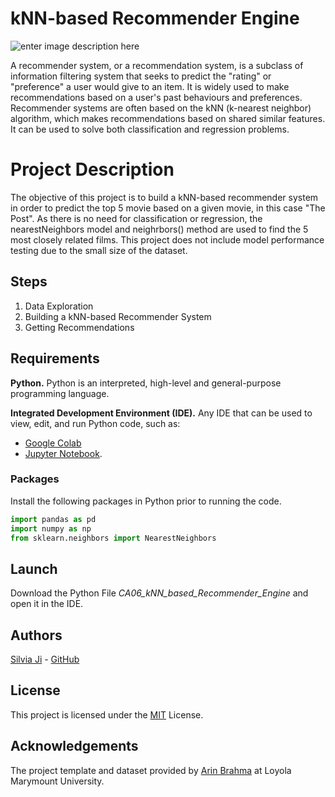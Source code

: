 # kNN-based Recommender Engine
![enter image description here](https://cdn.lynda.com/course/5028662/5028662-637491087568455386-16x9.jpg)

A recommender system, or a recommendation system, is a subclass of information filtering system that seeks to predict the "rating" or "preference" a user would give to an item. It is widely used to make recommendations based on a user's past behaviours and preferences. Recommender systems are often based on the kNN (k-nearest neighbor) algorithm, which makes recommendations based on shared similar features. It can be used to solve both classification and regression problems.


# Project Description
The objective of this project is to build a kNN-based recommender system in order to predict the top 5 movie based on a given movie, in this case "The Post". As there is no need for classification or regression, the nearestNeighbors model and neighrbors() method are used to find the 5 most closely related films. This project does not include model performance testing due to the small size of the dataset.


## Steps

 1. Data Exploration
 2. Building a kNN-based Recommender System
 3. Getting Recommendations

## Requirements

**Python.** Python is an interpreted, high-level and general-purpose programming language. 

**Integrated Development Environment (IDE).** Any IDE that can be used to view, edit, and run Python code, such as:
- [Google Colab](https://colab.research.google.com/notebooks/intro.ipynb#recent=true)
- [Jupyter Notebook](https://jupyter.org/).

### Packages 

Install the following packages in Python prior to running the code.
```python
import pandas as pd
import numpy as np
from sklearn.neighbors import NearestNeighbors
```

## Launch
Download the Python File *CA06_kNN_based_Recommender_Engine* and open it in the IDE. 

## Authors

[Silvia Ji](https://www.linkedin.com/in/silviaji/) - [GitHub](github.com/jisilvia)

## License
This project is licensed under the [MIT](https://choosealicense.com/licenses/mit/) License.

## Acknowledgements

The project template and dataset provided by [Arin Brahma](https://github.com/ArinB) at Loyola Marymount University.

